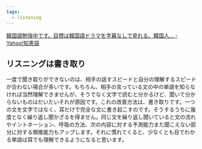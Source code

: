 ```yaml
---
tags:
  - listening
---
```

[韓国語勉強中です。目標は韓国語ドラマを字幕なしで見れる、韓国人... - Yahoo!知恵袋](https://detail.chiebukuro.yahoo.co.jp/qa/question_detail/q11290707581?query=%E5%BF%9C%E6%8F%B4%E3%81%97%E3%81%A6%E3%81%BE%E3%81%99%20%E9%9F%93%E5%9B%BD%E8%AA%9E)

## リスニングは書き取り

一度で聞き取りができないのは、相手の話すスピードと自分の理解するスピードが合わない場合が多いです。もちろん、相手の言っている文の中の単語を知らなければ当然理解できませんが、そうでなく文字で読むと分かるけど、聞いて分からないものはだいたいそれが原因です。これの改善方法は、書き取りです。一つの文を文字ではなく、耳だけで完全な文に書き起こすのです。そうするうちに幾度となく繰り返し聞かざるを得ません。同じ文を繰り返し聞いていると文の流れやイントネーション、呼吸の方法、次の内容に対する予測能力また聞こえない部分に対する類推能力もアップします。それに慣れてくると、少なくとも目でわかる単語は耳でも理解できるようになると思います。



